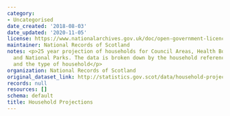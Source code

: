 ```yaml
---
category:
- Uncategorised
date_created: '2018-08-03'
date_updated: '2020-11-05'
license: https://www.nationalarchives.gov.uk/doc/open-government-licence/version/3/
maintainer: National Records of Scotland
notes: <p>25 year projection of households for Council Areas, Health Board Areas,
  and National Parks. The data is broken down by the household reference person age
  and the type of household</p>
organization: National Records of Scotland
original_dataset_link: http://statistics.gov.scot/data/household-projections
records: null
resources: []
schema: default
title: Household Projections
---
```

